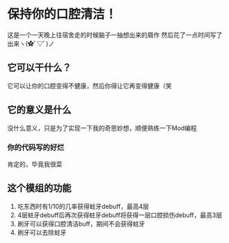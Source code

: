 # 保持你的口腔清洁！
这是一个一天晚上往宿舍走的时候脑子一抽想出来的屑作
然后花了一点时间写了出来ヽ(✿ﾟ▽ﾟ)ノ

## 它可以干什么？
它可以让你的口腔变得不健康，然后你得让它再变得健康（笑

## 它的意义是什么
没什么意义，只是为了实现一下我的奇思妙想，顺便熟练一下Mod编程

### 你的代码写的好烂
肯定的，毕竟我很菜

## 这个模组的功能
1. 吃东西时有1/10的几率获得蛀牙debuff，最高4层
2. 4层蛀牙debuff后再次获得蛀牙debuff将获得一层口腔损伤debuff，最高3层
3. 刷牙可以获得口腔清洁buff，期间不会获得蛀牙
4. 刷牙可以去除蛀牙
